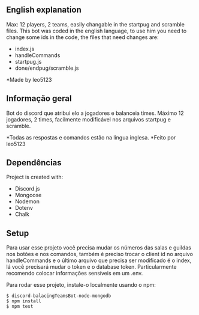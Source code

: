## English explanation
 Max: 12 players, 2 teams, easily changable in the startpug and scramble files.
This bot was coded in the english language, to use him you need to change some ids in the code, the files that need changes are:
* index.js
* handleCommands
* startpug.js
* done/endpug/scramble.js

*Made by leo5123

## Informação geral
Bot do discord que atribui elo a jogadores e balanceia times.
Máximo 12 jogadores, 2 times, facilmente modificável nos arquivos startpug e scramble.

*Todas as respostas e comandos estão na lingua inglesa.
*Feito por leo5123


	
## Dependências
Project is created with:

* Discord.js
* Mongoose
* Nodemon
* Dotenv
* Chalk

	
## Setup
Para usar esse projeto você precisa mudar os números das salas e guildas nos botões e nos comandos, também é preciso trocar o client id no arquivo handleCommands e o último arquivo que precisa ser modificado é o index, lá você precisará mudar o token e o database token. Particularmente recomendo colocar informações sensíveis em um .env.



Para rodar esse projeto, instale-o localmente usando o npm:

```
$ discord-balacingTeamsBot-node-mongodb
$ npm install
$ npm test

```


